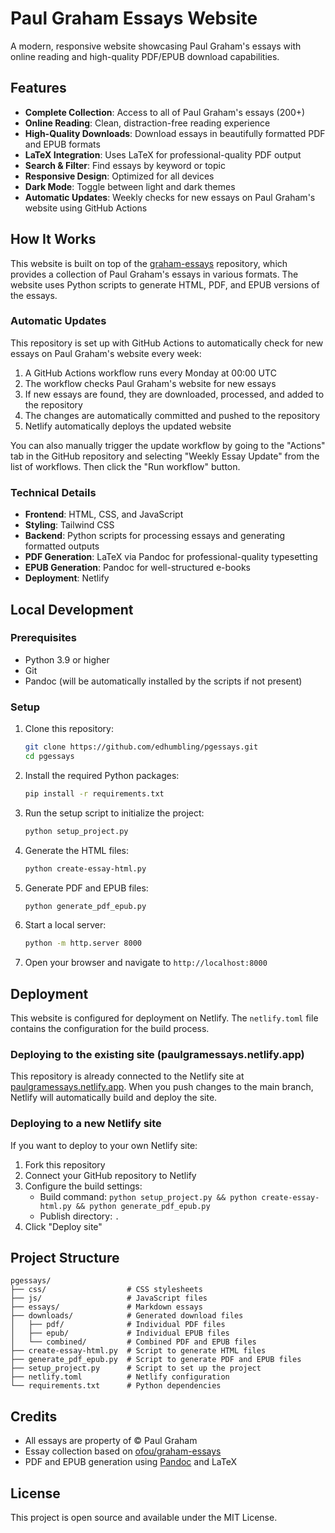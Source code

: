 # Paul Graham Essays Website

A modern, responsive website showcasing Paul Graham's essays with online reading and high-quality PDF/EPUB download capabilities.

## Features

- **Complete Collection**: Access to all of Paul Graham's essays (200+)
- **Online Reading**: Clean, distraction-free reading experience
- **High-Quality Downloads**: Download essays in beautifully formatted PDF and EPUB formats
- **LaTeX Integration**: Uses LaTeX for professional-quality PDF output
- **Search & Filter**: Find essays by keyword or topic
- **Responsive Design**: Optimized for all devices
- **Dark Mode**: Toggle between light and dark themes
- **Automatic Updates**: Weekly checks for new essays on Paul Graham's website using GitHub Actions

## How It Works

This website is built on top of the [graham-essays](https://github.com/ofou/graham-essays) repository, which provides a collection of Paul Graham's essays in various formats. The website uses Python scripts to generate HTML, PDF, and EPUB versions of the essays.

### Automatic Updates

This repository is set up with GitHub Actions to automatically check for new essays on Paul Graham's website every week:

1. A GitHub Actions workflow runs every Monday at 00:00 UTC
2. The workflow checks Paul Graham's website for new essays
3. If new essays are found, they are downloaded, processed, and added to the repository
4. The changes are automatically committed and pushed to the repository
5. Netlify automatically deploys the updated website

You can also manually trigger the update workflow by going to the "Actions" tab in the GitHub repository and selecting "Weekly Essay Update" from the list of workflows. Then click the "Run workflow" button.

### Technical Details

- **Frontend**: HTML, CSS, and JavaScript
- **Styling**: Tailwind CSS
- **Backend**: Python scripts for processing essays and generating formatted outputs
- **PDF Generation**: LaTeX via Pandoc for professional-quality typesetting
- **EPUB Generation**: Pandoc for well-structured e-books
- **Deployment**: Netlify

## Local Development

### Prerequisites

- Python 3.9 or higher
- Git
- Pandoc (will be automatically installed by the scripts if not present)

### Setup

1. Clone this repository:
   ```bash
   git clone https://github.com/edhumbling/pgessays.git
   cd pgessays
   ```

2. Install the required Python packages:
   ```bash
   pip install -r requirements.txt
   ```

3. Run the setup script to initialize the project:
   ```bash
   python setup_project.py
   ```

4. Generate the HTML files:
   ```bash
   python create-essay-html.py
   ```

5. Generate PDF and EPUB files:
   ```bash
   python generate_pdf_epub.py
   ```

6. Start a local server:
   ```bash
   python -m http.server 8000
   ```

7. Open your browser and navigate to `http://localhost:8000`

## Deployment

This website is configured for deployment on Netlify. The `netlify.toml` file contains the configuration for the build process.

### Deploying to the existing site (paulgramessays.netlify.app)

This repository is already connected to the Netlify site at [paulgramessays.netlify.app](https://paulgramessays.netlify.app). When you push changes to the main branch, Netlify will automatically build and deploy the site.

### Deploying to a new Netlify site

If you want to deploy to your own Netlify site:

1. Fork this repository
2. Connect your GitHub repository to Netlify
3. Configure the build settings:
   - Build command: `python setup_project.py && python create-essay-html.py && python generate_pdf_epub.py`
   - Publish directory: `.`
4. Click "Deploy site"

## Project Structure

```
pgessays/
├── css/                  # CSS stylesheets
├── js/                   # JavaScript files
├── essays/               # Markdown essays
├── downloads/            # Generated download files
│   ├── pdf/              # Individual PDF files
│   ├── epub/             # Individual EPUB files
│   └── combined/         # Combined PDF and EPUB files
├── create-essay-html.py  # Script to generate HTML files
├── generate_pdf_epub.py  # Script to generate PDF and EPUB files
├── setup_project.py      # Script to set up the project
├── netlify.toml          # Netlify configuration
└── requirements.txt      # Python dependencies
```

## Credits

- All essays are property of © Paul Graham
- Essay collection based on [ofou/graham-essays](https://github.com/ofou/graham-essays)
- PDF and EPUB generation using [Pandoc](https://pandoc.org/) and LaTeX

## License

This project is open source and available under the MIT License.
